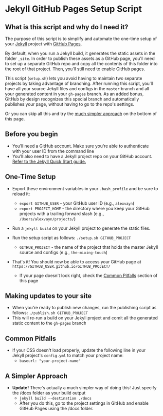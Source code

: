 # Jekyll GitHub Pages Setup Script

## What is this script and why do I need it?
The purpose of this script is to simplify and automate the one-time setup of your [Jekyll](https://jekyllrb.com/) project with [GitHub Pages](https://pages.github.com/).

By default, when you run a Jekyll build, it generates the static assets in the folder `_site`. In order to publish these assets as a GitHub page, you'll need to set up a separate GitHub repo and copy all the contents of this folder into the root of that project. Then, you'll still need to enable GitHub pages.

This script (`setup.sh`) lets you avoid having to maintain two separate projects by taking advantage of branching. After running this script, you'll have all your source Jekyll files and configs in the `master` branch and all your generated content in your `gh-pages` branch. As an added bonus, GitHub by design  recognizes this special branch and automatically publishes your page, without having to go to the repo's settings.

Or you can skip all this and try the [much simpler approach](#simpler) on the bottom of this page.

## Before you begin
* You'll need a GitHub account. Make sure you're able to authenticate with your user ID from the command line
* You'll also need to have a Jekyll project repo on your GitHub account. [Refer to the Jekyll Quick Start guide.](https://jekyllrb.com/docs/quickstart)

## One-Time Setup
* Export these environment variables in your `.bash_profile` and be sure to reload it:
    * `export GITHUB_USER` - your GitHub user ID (e.g., `alexvayn`)
    * `export PROJECT_HOME` - the directory where you keep your GitHub projects with a trailing forward slash (e.g., `/Users/alexvayn/projects/`)
* Run a `jekyll build` on your Jekyll project to generate the static files.
* Run the setup script as follows: `./setup.sh GITHUB_PROJECT`
    * `GITHUB_PROJECT` - the name of the project that holds the master Jekyll source and configs (e.g., `the-mixing-touch`)

* That's it! You should now be able to access your GitHub page at `https://GITHUB_USER.github.io/GITHUB_PROJECT/`
    * If your page doesn't look right, check the [Common Pitfalls](#pitfalls) section of this page

## Making updates to your site
* When you're ready to publish new changes, run the publishing script as follows: `./publish.sh GITHUB_PROJECT`
* This will re-run a build on your Jekyll project and comit all the generated static content to the `gh-pages` branch

## <a name="pitfalls"></a> Common Pitfalls
* If your CSS doesn't load properly, update the following line in your Jekyll project's `config.yml` to match your project name:
  * ```baseurl: "your-project-name"```

## <a name="simpler"></a>A Simpler Approach
* **Update!** There's actually a much simpler way of doing this! Just specify the /docs folder as your build output
    * ```jekyll build --destination ./docs```
    * After you do this, go to the project settings in GitHub and enable GitHub Pages using the /docs folder.
